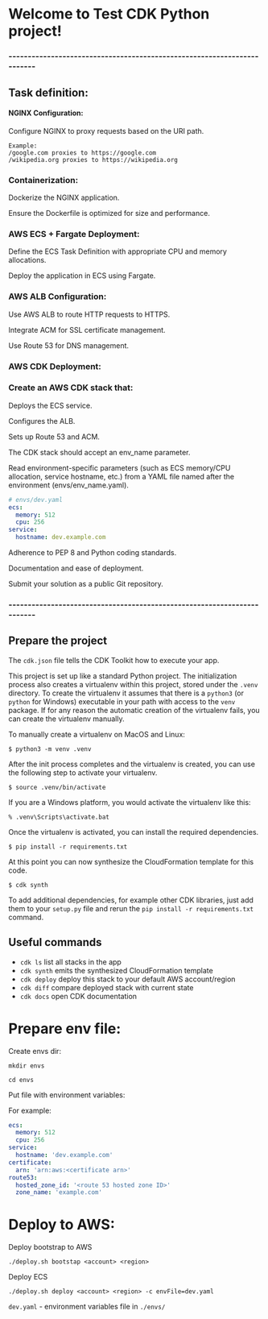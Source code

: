 
# Welcome to Test CDK Python project!


### ------------------------------------------------------------------------

## Task definition:
#### NGINX Configuration:
Configure NGINX to proxy requests based on the URI path.
```
Example:
/google.com proxies to https://google.com
/wikipedia.org proxies to https://wikipedia.org
```
### Containerization:
Dockerize the NGINX application.

Ensure the Dockerfile is optimized for size and performance.
### AWS ECS + Fargate Deployment:
Define the ECS Task Definition with appropriate CPU and memory allocations.

Deploy the application in ECS using Fargate.
### AWS ALB Configuration:
Use AWS ALB to route HTTP requests to HTTPS.

Integrate ACM for SSL certificate management.

Use Route 53 for DNS management.
### AWS CDK Deployment:
### Create an AWS CDK stack that:
Deploys the ECS service.

Configures the ALB.

Sets up Route 53 and ACM.

The CDK stack should accept an env_name parameter.

Read environment-specific parameters (such as ECS memory/CPU allocation, service hostname, etc.) from a YAML file named after the environment (envs/env_name.yaml).
``` yaml
# envs/dev.yaml
ecs:
  memory: 512
  cpu: 256
service:
  hostname: dev.example.com
```
Adherence to PEP 8 and Python coding standards.

Documentation and ease of deployment.

Submit your solution as a public Git repository.

### ------------------------------------------------------------------------
## Prepare the project

The `cdk.json` file tells the CDK Toolkit how to execute your app.

This project is set up like a standard Python project.  The initialization
process also creates a virtualenv within this project, stored under the `.venv`
directory.  To create the virtualenv it assumes that there is a `python3`
(or `python` for Windows) executable in your path with access to the `venv`
package. If for any reason the automatic creation of the virtualenv fails,
you can create the virtualenv manually.

To manually create a virtualenv on MacOS and Linux:

```
$ python3 -m venv .venv
```

After the init process completes and the virtualenv is created, you can use the following
step to activate your virtualenv.

```
$ source .venv/bin/activate
```

If you are a Windows platform, you would activate the virtualenv like this:

```
% .venv\Scripts\activate.bat
```

Once the virtualenv is activated, you can install the required dependencies.

```
$ pip install -r requirements.txt
```

At this point you can now synthesize the CloudFormation template for this code.

```
$ cdk synth
```

To add additional dependencies, for example other CDK libraries, just add
them to your `setup.py` file and rerun the `pip install -r requirements.txt`
command.

## Useful commands

 * `cdk ls`          list all stacks in the app
 * `cdk synth`       emits the synthesized CloudFormation template
 * `cdk deploy`      deploy this stack to your default AWS account/region
 * `cdk diff`        compare deployed stack with current state
 * `cdk docs`        open CDK documentation

# Prepare env file:
Create envs dir:

`mkdir envs`

`cd envs`

Put file with environment variables:

For example:

```yaml
ecs:
  memory: 512
  cpu: 256
service:
  hostname: 'dev.example.com'
certificate:
  arn: 'arn:aws:<certificate arn>'
route53:
  hosted_zone_id: '<route 53 hosted zone ID>'
  zone_name: 'example.com'
```

# Deploy to AWS:

Deploy bootstrap to AWS
```
./deploy.sh bootstap <account> <region>
```
Deploy ECS
```
./deploy.sh deploy <account> <region> -c envFile=dev.yaml
```
`dev.yaml` - environment variables file in `./envs/`
